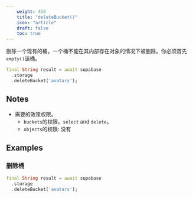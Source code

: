 ```yaml
---
    weight: 455
    title: "deleteBucket()"
    icon: "article"
    draft: false
    toc: true
---
```


删除一个现有的桶。一个桶不能在其内部存在对象的情况下被删除。你必须首先`empty()`该桶。


```dart
final String result = await supabase
  .storage
  .deleteBucket('avatars');
```






## Notes

- 需要的政策权限。
  - `buckets`的权限。`select` and `delete`。
  - `objects`的权限: 没有










## Examples

### 删除桶



```dart
final String result = await supabase
  .storage
  .deleteBucket('avatars');
```
